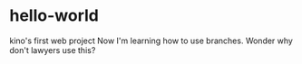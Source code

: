 # hello-world
kino's first web project
Now I'm learning how to use branches. 
Wonder why don't lawyers use this?
